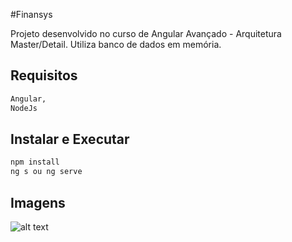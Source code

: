 #Finansys

Projeto desenvolvido no curso de Angular Avançado - Arquitetura Master/Detail. Utiliza banco de dados em memória.

## Requisitos
``` bash
Angular,
NodeJs
```

## Instalar e Executar

``` bash
npm install
ng s ou ng serve
```
## Imagens

![alt text](https://https://github.com/WillianMz/Finansys/blob/master/imagens/lancamentos.png)